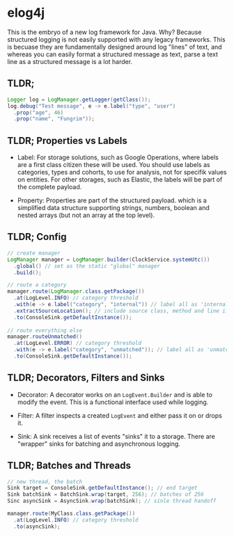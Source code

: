 # elog4j

This is the embryo of a new log framework for Java. Why? Because structured logging is not easily supported with 
any legacy frameworks. This is becuase they are fundamentally designed around log "lines" of text, and whereas you 
can easily format a structured message as text, parse a text line as a structured message is a lot harder. 

## TLDR;

```java
Logger log = LogManager.getLogger(getClass());
log.debug("Test message", e -> e.label("type", "user")
  .prop("age", 46)
  .prop("name", "Fungrim"));
```

## TLDR; Properties vs Labels

* Label: For storage solutions, such as Google Operations, where labels are a first class citizen these will be used. You should use labels as categories, types and cohorts, to use for analysis, not for specifik values on entities. For other storages, such as Elastic, the labels will be part of the complete payload. 

* Property: Properties are part of the structured payload. which is a simplified data structure supporting strings, numbers, boolean and nested arrays (but not an array at the top level). 

## TLDR; Config

```java
// create manager
LogManager manager = LogManager.builder(ClockService.systemUtc())
  .global() // set as the static "global" manager
  .build();

// route a category
manager.route(LogManager.class.getPackage())
  .at(LogLevel.INFO) // category threshold
  .with(e -> e.label("category", "internal")) // label all as 'internal' 
  .extractSourceLocation(); // include source class, method and line if possible
  .to(ConsoleSink.getDefaultInstance()); 
  
// route everything else
manager.routeUnmatched()
  .at(LogLevel.ERROR) // category threshold
  .with(e -> e.label("category", "unmatched")); // label all as 'unmatched' 
  .to(ConsoleSink.getDefaultInstance());
```

## TLDR; Decorators, Filters and Sinks

* Decorator: A decorator works on an `LogEvent.Builder` and is able to modify the event. This is a functional interface used while logging. 

* Filter: A filter inspects a created `LogEvent` and either pass it on or drops it. 

* Sink: A sink receives a list of events "sinks" it to a storage. There are "wrapper" sinks for batching and asynchronous logging. 

## TLDR; Batches and Threads

```java
// new thread, the batch
Sink target = ConsoleSink.getDefaultInstance(); // end target
Sink batchSink = BatchSink.wrap(target, 256); // batches of 256
Sinc asyncSink = AsyncSink.wrap(batchSink); // sinle thread handoff

manager.route(MyClass.class.getPackage())
  .at(LogLevel.INFO) // category threshold
  .to(asyncSink); 
```
